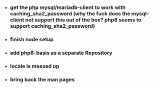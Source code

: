 - ### get the php mysql/mariadb-client to work with caching_sha2_password (why the fuck does the mysql-client not support this out of the box? php8 seems to support caching_sha2_password)  
- ### finish node setup
- ### add php8-basis as a separate Repository
- ### locale is messed up 
- ### bring back the man pages